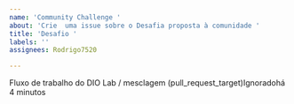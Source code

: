 ```yaml
---
name: 'Community Challenge '
about: 'Crie  uma issue sobre o Desafia proposta à comunidade '
title: 'Desafio '
labels: ''
assignees: Rodrigo7520

---
```


Fluxo de trabalho do DIO Lab / mesclagem (pull_request_target)Ignoradohá 4 minutos

